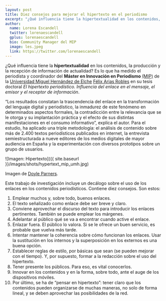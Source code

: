 ```yaml
---
layout: post
title: Diez consejos para mejorar el hipertexto en el periodismo 
excerpt: "¿Qué influencia tiene la hipertextualidad en los contenidos, la producción y la recepción de información de actualidad? Es lo que ha medido el periodista y coordinador del Máster en Innovación en Periodismo (MIP) de la Universidad Miguel Hernández de Elche, Félix Arias Robles, en su tesis doctoral El hipertexto periodístico. Influencia del enlace en el mensaje, el emisor y el receptor de información."
author:
  name: Lorena Escandell
  twitter: lorenaescandell
  gplus: lorenaescandell 
  bio: Community Manager del MIP
  image: les.jpeg
  link: https://twitter.com/lorenaescandell
---
```

¿Qué influencia tiene la **hipertextualidad** en los contenidos, la producción y la recepción de información de actualidad? Es lo que ha medido el periodista y coordinador del **Máster en Innovación en Periodismo** [(MIP)](http://mip.umh.es) de la [Universidad Miguel Hernández de Elche](http://www.umh.es) [Félix Arias Robles](https://twitter.com/flxarias) en su tesis doctoral _El hipertexto periodístico. Influencia del enlace en el mensaje, el emisor y el receptor de información_.

“Los resultados constatan la trascendencia del enlace en la transformación del lenguaje digital y periodístico, la inmadurez de este fenómeno en determinados aspectos formales, la contradicción entre la relevancia que se le otorga y su implantación práctica y el efecto de sus distintas manifestaciones en el consumo informativo”, explica el autor. Para el estudio, ha aplicado una triple metodología: el análisis de contenido sobre más de 2.400 textos periodísticos publicados en internet, la entrevista semiestructurada a nueve editores de los medios digitales de mayor audiencia en España y la experimentación con diversos prototipos sobre un grupo de usuarios. 

![Imagen: Hipertexto]({{ site.baseurl }}/images/shots/hypertext_mip_umh.jpg)

Imagen de [Doyle Parners](http://www.doylepartners.com/project/hypertext#about).

Este trabajo de investigación incluye un decálogo sobre el uso de los enlaces en los contenidos periodísticos. Contiene diez consejos. Son estos: 

1.	Emplear muchos y, sobre todo, buenos enlaces.
2.	El texto señalizado como enlace debe ser breve y claro.
3.	Conviene aprovechar el discurso del texto para introducir los enlaces pertinentes. También se puede emplear los márgenes.
4.	Adelantar al público qué se va a encontrar cuando active el enlace.
5.	Enlazar fuera. El público lo valora. Si se le ofrece un buen servicio, es probable que vuelva más tarde. 
6.	Intentar mantener la coherencia sobre cómo funcionan los enlaces. Usar la sustitución en los internos y la superposición en los externos es una buena opción.
7.	Establecer reglas de estilo, por básicas que sean (se pueden mejorar con el tiempo). Y, por supuesto, formar a la redacción sobre el uso del hipertexto. 
8.	Tener presente los públicos. Para eso, es vital conocerlos.
9.	Innovar en los contenidos y en la forma, sobre todo, ante el auge de los dispositivos móviles.
10.	Por último, se ha de “pensar en hipertexto”: tener claro que los contenidos pueden organizarse de muchas maneras, no solo de forma lineal, y se deben aprovechar las posibilidades de la red.
